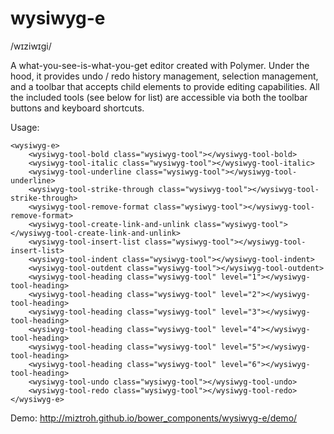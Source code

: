 # wysiwyg-e
/wɪziwɪɡi/

A what-you-see-is-what-you-get editor created with Polymer.  Under the hood, it provides undo / redo history management, selection management, and a toolbar that accepts child elements to provide editing capabilities.  All the included tools (see below for list) are accessible via both the toolbar buttons and keyboard shortcuts.

Usage:
```
<wysiwyg-e>
	<wysiwyg-tool-bold class="wysiwyg-tool"></wysiwyg-tool-bold>
	<wysiwyg-tool-italic class="wysiwyg-tool"></wysiwyg-tool-italic>
	<wysiwyg-tool-underline class="wysiwyg-tool"></wysiwyg-tool-underline>
	<wysiwyg-tool-strike-through class="wysiwyg-tool"></wysiwyg-tool-strike-through>
	<wysiwyg-tool-remove-format class="wysiwyg-tool"></wysiwyg-tool-remove-format>
	<wysiwyg-tool-create-link-and-unlink class="wysiwyg-tool"></wysiwyg-tool-create-link-and-unlink>
	<wysiwyg-tool-insert-list class="wysiwyg-tool"></wysiwyg-tool-insert-list>
	<wysiwyg-tool-indent class="wysiwyg-tool"></wysiwyg-tool-indent>
	<wysiwyg-tool-outdent class="wysiwyg-tool"></wysiwyg-tool-outdent>
	<wysiwyg-tool-heading class="wysiwyg-tool" level="1"></wysiwyg-tool-heading>
	<wysiwyg-tool-heading class="wysiwyg-tool" level="2"></wysiwyg-tool-heading>
	<wysiwyg-tool-heading class="wysiwyg-tool" level="3"></wysiwyg-tool-heading>
	<wysiwyg-tool-heading class="wysiwyg-tool" level="4"></wysiwyg-tool-heading>
	<wysiwyg-tool-heading class="wysiwyg-tool" level="5"></wysiwyg-tool-heading>
	<wysiwyg-tool-heading class="wysiwyg-tool" level="6"></wysiwyg-tool-heading>
	<wysiwyg-tool-undo class="wysiwyg-tool"></wysiwyg-tool-undo>
	<wysiwyg-tool-redo class="wysiwyg-tool"></wysiwyg-tool-redo>
</wysiwyg-e>
```

Demo:
http://miztroh.github.io/bower_components/wysiwyg-e/demo/
